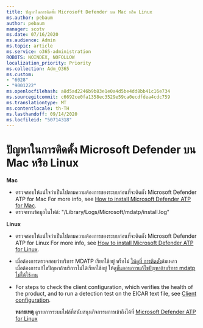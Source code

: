 ```yaml
---
title: ปัญหาในการติดตั้ง Microsoft Defender บน Mac หรือ Linux
ms.author: pebaum
author: pebaum
manager: scotv
ms.date: 07/16/2020
ms.audience: Admin
ms.topic: article
ms.service: o365-administration
ROBOTS: NOINDEX, NOFOLLOW
localization_priority: Priority
ms.collection: Adm_O365
ms.custom:
- "6028"
- "9001222"
ms.openlocfilehash: a8d5ad2246b9b83e1e0a4d5be4dd8bb41c16e734
ms.sourcegitcommit: c6692ce0fa1358ec3529e59ca0ecdfdea4cdc759
ms.translationtype: MT
ms.contentlocale: th-TH
ms.lasthandoff: 09/14/2020
ms.locfileid: "50714318"
---
```

# <a name="issues-installing-microsoft-defender-on-mac-or-linux"></a>ปัญหาในการติดตั้ง Microsoft Defender บน Mac หรือ Linux

**Mac**

- ตรวจสอบให้แน่ใจว่าเป็นไปตามความต้องการของระบบก่อนที่จะติดตั้ง Microsoft Defender ATP for Mac For more info, see [How to install Microsoft Defender ATP for Mac](https://docs.microsoft.com/windows/security/threat-protection/microsoft-defender-atp/microsoft-defender-atp-mac#how-to-install-microsoft-defender-atp-for-mac).  
- ตรวจทานข้อมูลในไฟล์: "/Library/Logs/Microsoft/mdatp/install.log"

**Linux**

- ตรวจสอบให้แน่ใจว่าเป็นไปตามความต้องการของระบบก่อนที่จะติดตั้ง Microsoft Defender ATP for Linux For more info, see [How to install Microsoft Defender ATP for Linux](https://docs.microsoft.com/windows/security/threat-protection/microsoft-defender-atp/microsoft-defender-atp-linux#system-requirements). 
- เมื่อต้องการตรวจสอบว่าบริการ MDATP เรียกใช้อยู่ หรือไม่ [ให้ดูที่ การติดตั้ง](https://docs.microsoft.com/windows/security/threat-protection/microsoft-defender-atp/linux-support-install#installation-failed)ล้มเหลว  
    เมื่อต้องการแก้ไขปัญหาถ้าบริการไม่ได้เรียกใช้อยู่ ให้ดู[ขั้นตอนการแก้ไขปัญหาถ้าบริการ mdatp ไม่ได้ใช้งาน](https://docs.microsoft.com/windows/security/threat-protection/microsoft-defender-atp/linux-support-install#steps-to-troubleshoot-if-mdatp-service-isnt-running)
- For steps to check the client configuration, which verifies the health of the product, and to run a detection test on the EICAR text file, see [Client configuration](https://docs.microsoft.com/windows/security/threat-protection/microsoft-defender-atp/linux-install-manually#client-configuration).  

    **หมายเหตุ** ดูรายการระบบไฟล์ที่สนับสนุนกิจกรรมการเข้าถึงได้ที่ [Microsoft Defender ATP for Linux](https://docs.microsoft.com/windows/security/threat-protection/microsoft-defender-atp/microsoft-defender-atp-linux#system-requirements)